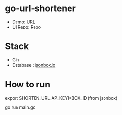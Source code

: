 # go-url-shortener
- Demo: [URL](https://go-url-shortener.herokuapp.com "URL")
- UI Repo: [Repo](https://github.com/save-sut/react-url-shortener "Repo")

# Stack
- Gin
- Database : [jsonbox.io](https://jsonbox.io/ "jsonbox.io")

# How to run
export SHORTEN_URL_AP_KEYI=BOX_ID (from jsonbox)

go run main.go
